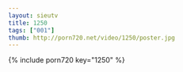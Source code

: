 ```yaml
--- 
layout: sieutv
title: 1250
tags: ["001"]
thumb: http://porn720.net/video/1250/poster.jpg
---
```

{% include porn720 key="1250" %} 

